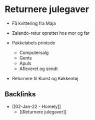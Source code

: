 # Returnere julegaver
- Få kvittering fra Maja

- Zalando-retur oprettet hos mor og far

- Pakkelabels printede
	- Computersalg
	- Gents
	- Apuls
	- Afleveret og sendt

* Returnere til Kunst og Køkkentøj

## Backlinks
* [[02-Jan-22 - Homely]]
	* [[Returnere julegaver]]

<!-- {BearID:2E7513BF-127A-4470-909D-E47EFF7A82BC-37104-0000055A97377355} -->
